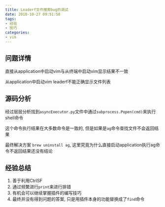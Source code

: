 ```yaml
---
title: Leaderf文件搜索bug的调试
date: 2018-10-27 09:51:58
tags:
- 经验
- 技巧
categories:
- vim
---
```


## 问题详情

直接从application中启动vim与从终端中启动vim显示结果不一致

从application中启动vim leaderf不能正确显示文件列表

## 源码分析

经过层层分析找到`asyncExecutor.py`文件中通过`subprocess.Popen(cmd)`来执行shell命令

这个命令执行结果在大多数命令是一致的, 但是如果是`ag`命令查找文件不会返回结果

最终解决方案 `brew uninstall ag`, 这里究竟为什么直接启动application执行ag命令不返回结果还没有结论

## 经验总结

1. 善于利用CtrlSF
2. 通过频繁进行`print`来进行排错
3. 有机会可以继续掌握插件的编写技巧
4. 最终并没有得到问题的答案, 只是用插件本身的功能替换成了`find`命令

